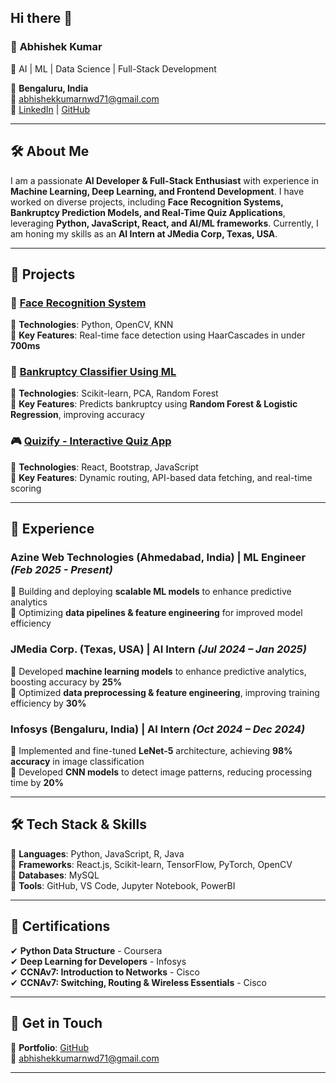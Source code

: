 ## Hi there 👋

### 📌 **Abhishek Kumar**  
🚀 AI | ML | Data Science | Full-Stack Development  

📍 **Bengaluru, India**  
📧 [abhishekkumarnwd71@gmail.com](mailto:abhishekkumarnwd71@gmail.com)  
🔗 [LinkedIn](https://www.linkedin.com/in/abhishek-kumar-a26b3522a/) | [GitHub](https://github.com/abhish12345)  

---  

## 🛠 **About Me**  
I am a passionate **AI Developer & Full-Stack Enthusiast** with experience in **Machine Learning, Deep Learning, and Frontend Development**. I have worked on diverse projects, including **Face Recognition Systems, Bankruptcy Prediction Models, and Real-Time Quiz Applications**, leveraging **Python, JavaScript, React, and AI/ML frameworks**. Currently, I am honing my skills as an **AI Intern at JMedia Corp, Texas, USA**.  

---  

## 🔬 **Projects**  
### 🚀 [Face Recognition System](https://github.com/abhish12345/Smart_Attendance_using_camera)  
🔹 **Technologies**: Python, OpenCV, KNN  
🔹 **Key Features**: Real-time face detection using HaarCascades in under **700ms**  

### 🧠 [Bankruptcy Classifier Using ML](https://github.com/abhish12345/Bankruptcy)  
🔹 **Technologies**: Scikit-learn, PCA, Random Forest  
🔹 **Key Features**: Predicts bankruptcy using **Random Forest & Logistic Regression**, improving accuracy  

### 🎮 [Quizify - Interactive Quiz App](https://github.com/abhish12345/Quiz_React)  
🔹 **Technologies**: React, Bootstrap, JavaScript  
🔹 **Key Features**: Dynamic routing, API-based data fetching, and real-time scoring  

---  

## 🌟 **Experience**
### **Azine Web Technologies (Ahmedabad, India) | ML Engineer** _(Feb 2025 - Present)_ 
🔹 Building and deploying **scalable ML models** to enhance predictive analytics  
🔹 Optimizing **data pipelines & feature engineering** for improved model efficiency

### **JMedia Corp. (Texas, USA) | AI Intern** _(Jul 2024 – Jan 2025)_  
🔹 Developed **machine learning models** to enhance predictive analytics, boosting accuracy by **25%**  
🔹 Optimized **data preprocessing & feature engineering**, improving training efficiency by **30%**  

### **Infosys (Bengaluru, India) | AI Intern** _(Oct 2024 – Dec 2024)_  
🔹 Implemented and fine-tuned **LeNet-5** architecture, achieving **98% accuracy** in image classification  
🔹 Developed **CNN models** to detect image patterns, reducing processing time by **20%**  

---  

## 🛠 **Tech Stack & Skills**  
🔹 **Languages**: Python, JavaScript, R, Java  
🔹 **Frameworks**: React.js, Scikit-learn, TensorFlow, PyTorch, OpenCV  
🔹 **Databases**: MySQL  
🔹 **Tools**: GitHub, VS Code, Jupyter Notebook, PowerBI  

---  

## 📝 **Certifications**  
✔ **Python Data Structure** - Coursera  
✔ **Deep Learning for Developers** - Infosys  
✔ **CCNAv7: Introduction to Networks** - Cisco  
✔ **CCNAv7: Switching, Routing & Wireless Essentials** - Cisco  

---  

## 💌 **Get in Touch**  
🔗 **Portfolio**: [GitHub](https://github.com/abhish12345)  
📧 [abhishekkumarnwd71@gmail.com](mailto:abhishekkumarnwd71@gmail.com)  

---

